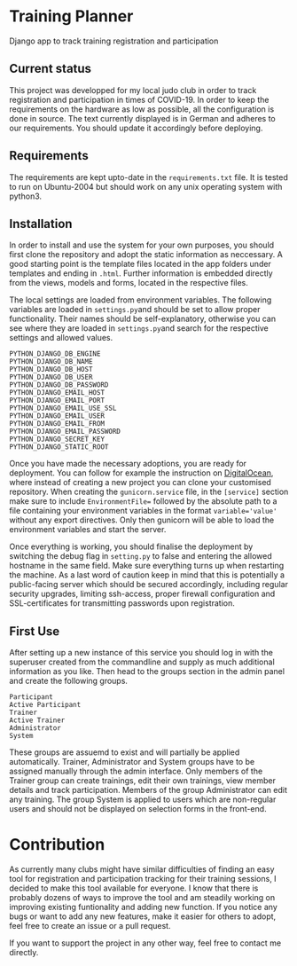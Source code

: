 # Training Planner
Django app to track training registration and participation

## Current status
This project was developped for my local judo club in order to track registration and participation in times of COVID-19. In order to keep the requirements on the hardware as low as possible, all the configuration is done in source. The text currently displayed is in German and adheres to our requirements. You should update it accordingly before deploying.

## Requirements
The requirements are kept upto-date in the `requirements.txt` file. It is tested to run on Ubuntu-2004 but should work on any unix operating system with python3.

## Installation
In order to install and use the system for your own purposes, you should first clone the repository and adopt the static information as neccessary. A good starting point is the template files located in the app folders under templates and ending in `.html`. Further information is embedded directly from the views, models and forms, located in the respective files.

The local settings are loaded from environment variables. The following variables are loaded in `settings.py`and should be set to allow proper functionality. Their names should be self-explanatory, otherwise you can see where they are loaded in `settings.py`and search for the respective settings and allowed values.
```
PYTHON_DJANGO_DB_ENGINE
PYTHON_DJANGO_DB_NAME
PYTHON_DJANGO_DB_HOST
PYTHON_DJANGO_DB_USER
PYTHON_DJANGO_DB_PASSWORD
PYTHON_DJANGO_EMAIL_HOST
PYTHON_DJANGO_EMAIL_PORT
PYTHON_DJANGO_EMAIL_USE_SSL
PYTHON_DJANGO_EMAIL_USER
PYTHON_DJANGO_EMAIL_FROM
PYTHON_DJANGO_EMAIL_PASSWORD
PYTHON_DJANGO_SECRET_KEY
PYTHON_DJANGO_STATIC_ROOT
```
Once you have made the necessary adoptions, you are ready for deployment. You can follow for example the instruction on [DigitalOcean](https://www.digitalocean.com/community/tutorials/how-to-set-up-django-with-postgres-nginx-and-gunicorn-on-ubuntu-18-04), where instead of creating a new project you can clone your customised repository. When creating the `gunicorn.service` file, in the `[service]` section make sure to include `EnvironmentFile=` followed by the absolute path to a file containing your environment variables in the format `variable='value'` without any export directives. Only then gunicorn will be able to load the environment variables and start the server.

Once everything is working, you should finalise the deployment by switching the debug flag in `setting.py` to false and entering the allowed hostname in the same field. Make sure everything turns up when restarting the machine. As a last word of caution keep in mind that this is potentially a public-facing server which should be secured accordingly, including regular security upgrades, limiting ssh-access, proper firewall configuration and SSL-certificates for transmitting passwords upon registration.

## First Use
After setting up a new instance of this service you should log in with the superuser created from the commandline and supply as much additional information as you like. Then head to the groups section in the admin panel and create the following groups.
```
Participant
Active Participant
Trainer
Active Trainer
Administrator
System
```
These groups are assuemd to exist and will partially be applied automatically. Trainer, Administrator and System groups have to be assigned manually through the admin interface. Only members of the Trainer group can create trainings, edit their own trainings, view member details and track participation. Members of the group Administrator can edit any training. The group System is applied to users which are non-regular users and should not be displayed on selection forms in the front-end.

# Contribution
As currently many clubs might have similar difficulties of finding an easy tool for registration and participation tracking for their training sessions, I decided to make this tool available for everyone. I know that there is probably dozens of ways to improve the tool and am steadily working on improving existing funtionality and adding new function. If you notice any bugs or want to add any new features, make it easier for others to adopt, feel free to create an issue or a pull request.

If you want to support the project in any other way, feel free to contact me directly.
